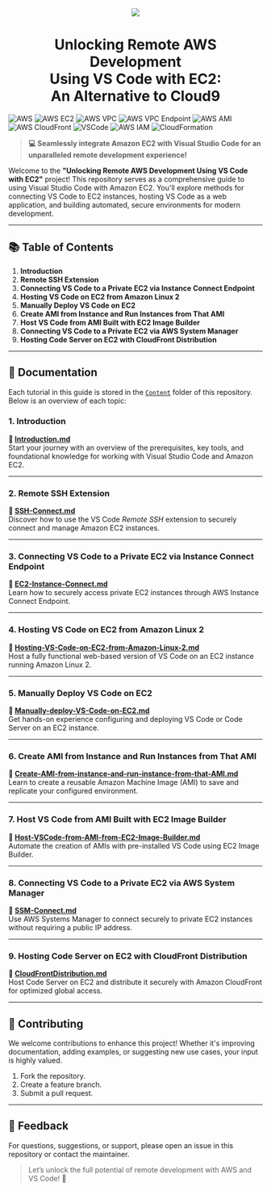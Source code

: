 <div align="center">
    <image src="Github_page/static/images/thumb.png" width=full></image>
    <h1> <span>Unlocking Remote AWS Development</span> <br>
    <span>Using VS Code with EC2:</span> <br>
    <span>An Alternative to Cloud9</span></h1>
</div>

![AWS](https://img.shields.io/badge/AWS-orange?logo=amazon-aws&logoColor=white)
![AWS EC2](https://img.shields.io/badge/AWS%20EC2-blue?logo=amazon-aws&logoColor=white)
![AWS VPC](https://img.shields.io/badge/AWS%20VPC-green?logo=amazon-aws&logoColor=white)
![AWS VPC Endpoint](https://img.shields.io/badge/AWS%20VPC%20Endpoint-red?logo=amazon-aws&logoColor=white)
![AWS AMI](https://img.shields.io/badge/AWS%20AMI-purple?logo=amazon-aws&logoColor=white)
![AWS CloudFront](https://img.shields.io/badge/AWS%20CloudFront-teal?logo=amazon-aws&logoColor=white)
![VSCode](https://img.shields.io/badge/VSCode-blue?logo=visual-studio-code&logoColor=white)
![AWS IAM](https://img.shields.io/badge/AWS%20IAM-yellow?logo=amazon-aws&logoColor=white)
![CloudFormation](https://img.shields.io/badge/CloudFormation-brown?logo=amazon-aws&logoColor=white)




> **💻 Seamlessly integrate Amazon EC2 with Visual Studio Code for an unparalleled remote development experience!**  

Welcome to the **"Unlocking Remote AWS Development Using VS Code with EC2"** project! This repository serves as a comprehensive guide to using Visual Studio Code with Amazon EC2. You'll explore methods for connecting VS Code to EC2 instances, hosting VS Code as a web application, and building automated, secure environments for modern development.  

---

## 📚 **Table of Contents**
1. **Introduction**  
2. **Remote SSH Extension**  
3. **Connecting VS Code to a Private EC2 via Instance Connect Endpoint**  
4. **Hosting VS Code on EC2 from Amazon Linux 2**  
5. **Manually Deploy VS Code on EC2**  
6. **Create AMI from Instance and Run Instances from That AMI**  
7. **Host VS Code from AMI Built with EC2 Image Builder**  
8. **Connecting VS Code to a Private EC2 via AWS System Manager**  
9. **Hosting Code Server on EC2 with CloudFront Distribution**

---

## 📘 **Documentation**  

Each tutorial in this guide is stored in the [`Content`](https://github.com/ThongNguyenDT/Unlocking-Remote-AWS-Development-Using-VS-Code-with-EC2-An-Alternative-to-Cloud9/tree/develop/Doc/Content) folder of this repository. Below is an overview of each topic:  

### 1. **Introduction**  
**🔗 [Introduction.md](https://github.com/ThongNguyenDT/Unlocking-Remote-AWS-Development-Using-VS-Code-with-EC2-An-Alternative-to-Cloud9)**  
Start your journey with an overview of the prerequisites, key tools, and foundational knowledge for working with Visual Studio Code and Amazon EC2.

---

### 2. **Remote SSH Extension**  
**🔗 [SSH-Connect.md](https://github.com/ThongNguyenDT/Unlocking-Remote-AWS-Development-Using-VS-Code-with-EC2-An-Alternative-to-Cloud9/tree/develop/Doc/Content/SSH-Connect.md)**  
Discover how to use the VS Code *Remote SSH* extension to securely connect and manage Amazon EC2 instances.  

---

### 3. **Connecting VS Code to a Private EC2 via Instance Connect Endpoint**  
**🔗 [EC2-Instance-Connect.md](https://github.com/ThongNguyenDT/Unlocking-Remote-AWS-Development-Using-VS-Code-with-EC2-An-Alternative-to-Cloud9/tree/develop/Doc/Content/EC2-Instance-Connect.md)**  
Learn how to securely access private EC2 instances through AWS Instance Connect Endpoint.  

---

### 4. **Hosting VS Code on EC2 from Amazon Linux 2**  
**🔗 [Hosting-VS-Code-on-EC2-from-Amazon-Linux-2.md](https://github.com/ThongNguyenDT/Unlocking-Remote-AWS-Development-Using-VS-Code-with-EC2-An-Alternative-to-Cloud9/tree/develop/Doc/Content/Hosting-VS-Code-on-EC2-from-Amazon-Linux-2.md)**  
Host a fully functional web-based version of VS Code on an EC2 instance running Amazon Linux 2.  

---

### 5. **Manually Deploy VS Code on EC2**  
**🔗 [Manually-deploy-VS-Code-on-EC2.md](https://github.com/ThongNguyenDT/Unlocking-Remote-AWS-Development-Using-VS-Code-with-EC2-An-Alternative-to-Cloud9/tree/develop/Doc/Content/Manually-deploy-VS-Code-on-EC2.md)**  
Get hands-on experience configuring and deploying VS Code or Code Server on an EC2 instance.  

---

### 6. **Create AMI from Instance and Run Instances from That AMI**  
**🔗 [Create-AMI-from-instance-and-run-instance-from-that-AMI.md](https://github.com/ThongNguyenDT/Unlocking-Remote-AWS-Development-Using-VS-Code-with-EC2-An-Alternative-to-Cloud9/tree/develop/Doc/Content/Create-AMI-from-instance-and-run-instance-from-that-AMI.md)**  
Learn to create a reusable Amazon Machine Image (AMI) to save and replicate your configured environment.  

---

### 7. **Host VS Code from AMI Built with EC2 Image Builder**  
**🔗 [Host-VSCode-from-AMI-from-EC2-Image-Builder.md](https://github.com/ThongNguyenDT/Unlocking-Remote-AWS-Development-Using-VS-Code-with-EC2-An-Alternative-to-Cloud9/tree/develop/Doc/Content/Host-VSCode-from-AMI-from-EC2-Image-Builder.md)**  
Automate the creation of AMIs with pre-installed VS Code using EC2 Image Builder.  

---

### 8. **Connecting VS Code to a Private EC2 via AWS System Manager**  
**🔗 [SSM-Connect.md](https://github.com/ThongNguyenDT/Unlocking-Remote-AWS-Development-Using-VS-Code-with-EC2-An-Alternative-to-Cloud9/tree/develop/Doc/Content/SSM-Connect.md)**  
Use AWS Systems Manager to connect securely to private EC2 instances without requiring a public IP address.  

---

### 9. **Hosting Code Server on EC2 with CloudFront Distribution**  
**🔗 [CloudFrontDistribution.md](https://github.com/ThongNguyenDT/Unlocking-Remote-AWS-Development-Using-VS-Code-with-EC2-An-Alternative-to-Cloud9/tree/develop/Doc/Content/CloudFrontDistribution.md)**  
Host Code Server on EC2 and distribute it securely with Amazon CloudFront for optimized global access.  

---

## 🌟 **Contributing**  

We welcome contributions to enhance this project! Whether it's improving documentation, adding examples, or suggesting new use cases, your input is highly valued.  

1. Fork the repository.  
2. Create a feature branch.  
3. Submit a pull request.  

---


## 📧 **Feedback**  
For questions, suggestions, or support, please open an issue in this repository or contact the maintainer.  

> Let’s unlock the full potential of remote development with AWS and VS Code! 🚀
